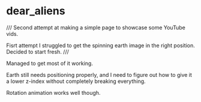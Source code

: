 # dear_aliens

///
Second attempt at making a simple page to showcase some YouTube vids.

Fisrt attempt I struggled to get the spinning earth image in the right position. Decided to start fresh.
///

Managed to get most of it working.

Earth still needs positioning properly, and I need to figure out how to give it a lower z-index without completely breaking everything.

Rotation animation works well though.
